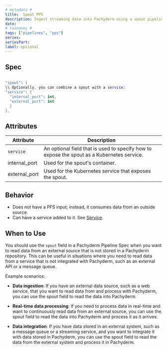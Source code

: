 ```yaml
---
# metadata # 
title:  Spout PPS
description: Ingest streaming data into Pachyderm using a spout pipeline.
date: 
# taxonomy #
tags: ["pipelines", "pps"]
series:
seriesPart:
label: optional
---
```


## Spec 

```s

"spout": {
\\ Optionally, you can combine a spout with a service:
"service": {
  "internal_port": int,
  "external_port": int
  }
},

```

## Attributes 

|Attribute| Description|
|-|-|
|`service`|An optional field that is used to specify how to expose the spout as a Kubernetes service.|
|internal_port| Used for the spout's container.|
|external_port| Used for the Kubernetes service that exposes the spout.|

## Behavior 

- Does not have a PFS input; instead, it consumes data from an outside source.
- Can have a service added to it. See [Service](../service).

## When to Use 

You should use the `spout` field in a Pachyderm Pipeline Spec when you want to read data from an external source that is not stored in a Pachyderm repository. This can be useful in situations where you need to read data from a service that is not integrated with Pachyderm, such as an external API or a message queue.

Example scenarios:

- **Data ingestion**: If you have an external data source, such as a web service, that you want to read data from and process with Pachyderm, you can use the spout field to read the data into Pachyderm.

- **Real-time data processing**: If you need to process data in real-time and want to continuously read data from an external source, you can use the spout field to read the data into Pachyderm and process it as it arrives.

- **Data integration**: If you have data stored in an external system, such as a message queue or a streaming service, and you want to integrate it with data stored in Pachyderm, you can use the spout field to read the data from the external system and process it in Pachyderm.